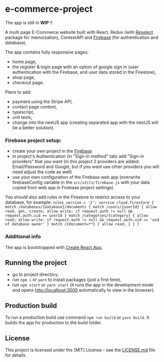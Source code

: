 # e-commerce-project

The app is still in **WIP** !!

A multi page E-Commerce website built with React, Redux (with [Reselect](https://www.npmjs.com/package/reselect) package for memoization), ContextAPI and [Firebase](https://firebase.google.com/) (for authentication and database).

The app contains fully responsive pages:

- home page,
- the register & login page with an option of google sign in (user authentication with the Firebase, and user data stored in the Firestore),
- shop page,
- checkout page.

Plans to add:

- payment using the Stripe API,
- contact page content,
- typescript,
- unit tests,
- change into the nextJS app (creating separated app with the nextJS will be a better solution).

### Firebase project setup:

- create your own project in the [Firebase](https://firebase.google.com/)
- in project's Authentication (in "Sign-in method" tab) add "Sign-in providers" that you want (in this project 2 providers are added: Email/Password and Google, but if you want use other providers you will need adjust the code as well)
- use your own configuration of the Firebase web app (overwrite firebaseConfig variable in the `src/utils/firebase.js` with your data copied from web app in Firebase project settings)

You should also add rules in the Firestore to restrict access to your database, for example:
`rules_version = '2';
service cloud.firestore {
  match /databases/{database}/documents {
    match /users/{userId} {
      allow read, get, create;
      allow write: if request.auth != null && request.auth.uid == userId
    }
    match /categories/{category} {
      allow read;
      allow write: if request.auth != null && request.auth.uid == 'uid of database owner'
    }
    match /{document=**} {
      allow read;
    }
  }
}`

### Additional info

The app is bootstrapped with [Create React App](https://github.com/facebook/create-react-app).

## Running the project

- go to project directory,
- run `npm i` or `yarn` to install packages (just a first time),
- run `npm start` or `yarn start` (it runs the app in the development mode and opens [http://localhost:3000](http://localhost:3000) automatically to view in the browser).

## Production build

To run a production build use command `npm run build` or `yarn build`. It builds the app for production to the build folder.

## License

This project is licensed under the [MIT] License - see the [LICENSE.md](LICENSE) file for details.
